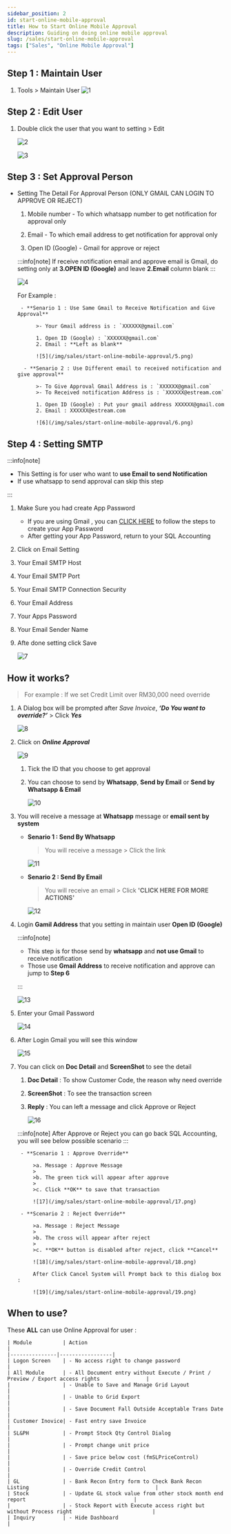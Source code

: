 ```yaml
---
sidebar_position: 2
id: start-online-mobile-approval
title: How to Start Online Mobile Approval
description: Guiding on doing online mobile approval
slug: /sales/start-online-mobile-approval
tags: ["Sales", "Online Mobile Approval"]
---
```


## Step 1 : Maintain User

1. Tools > Maintain User
    ![1](/img/sales/start-online-mobile-approval/1.png)

## Step 2 : Edit User

1. Double click the user that you want to setting > Edit

    ![2](/img/sales/start-online-mobile-approval/2.png)

    ![3](/img/sales/start-online-mobile-approval/3.png)

## Step 3 : Set Approval Person

- Setting The Detail For Approval Person (ONLY GMAIL CAN LOGIN TO APPROVE OR REJECT)

  1. Mobile number - To which whatsapp number to get notification for approval only

  2. Email - To which email address to get notification for approval only

  3. Open ID (Google) - Gmail for approve or reject

    :::info[note]
    If receive notification email and approve email is Gmail, do setting only at **3.OPEN ID (Google)** and leave **2.Email** column blank
    :::

    ![4](/img/sales/start-online-mobile-approval/4.png)

    For Example :

       - **Senario 1 : Use Same Gmail to Receive Notification and Give Approval**

            >- Your Gmail address is : `XXXXXX@gmail.com`

            1. Open ID (Google) : `XXXXXX@gmail.com`
            2. Email : **Left as blank**

            ![5](/img/sales/start-online-mobile-approval/5.png)

        - **Senario 2 : Use Different email to received notification and give approval**

            >- To Give Approval Gmail Address is : `XXXXXX@gmail.com`
            >- To Received notification Address is : `XXXXXX@estream.com`

            1. Open ID (Google) : Put your gmail address XXXXXX@gmail.com
            2. Email : XXXXXX@estream.com

            ![6](/img/sales/start-online-mobile-approval/6.png)

## Step 4 : Setting SMTP

:::info[note]

- This Setting is for user who want to **use Email to send Notification**
- If use whatsapp to send approval can skip this step

:::

1. Make Sure you had create App Password
   - If you are using Gmail , you can [CLICK HERE](https://support.google.com/accounts/answer/185833?hl=en) to follow the steps to create your App Password
   - After getting your App Password, return to your SQL Accounting

2. Click on Email Setting
3. Your Email SMTP Host
4. Your Email SMTP Port
5. Your Email SMTP Connection Security
6. Your Email Address
7. Your Apps Password
8. Your Email Sender Name
9. Afte done setting click Save

    ![7](/img/sales/start-online-mobile-approval/7.png)

## How it works?

>For example : If we set Credit Limit over RM30,000 need override

1. A Dialog box will be prompted after *Save Invoice*, ***‘Do You want to override?’*** > Click ***Yes***

    ![8](/img/sales/start-online-mobile-approval/8.png)

2. Click on ***Online Approval***

    ![9](/img/sales/start-online-mobile-approval/9.png)

   1. Tick the ID that you choose to get approval

   2. You can choose to send by **Whatsapp**, **Send by Email** or **Send by Whatsapp & Email**

       ![10](/img/sales/start-online-mobile-approval/10.png)

3. You will receive a message at **Whatsapp** message or **email sent by system**

   - **Senario 1 : Send By Whatsapp**

       >You will receive a message > Click the link

        ![11](/img/sales/start-online-mobile-approval/11.png)

   - **Senario 2 : Send By Email**

        >You will receive an email > Click **'CLICK HERE FOR MORE ACTIONS'**

        ![12](/img/sales/start-online-mobile-approval/12.png)

4. Login **Gamil Address** that you setting in maintain user **Open ID (Google)**

    :::info[note]

    - This step is for those send by **whatsapp** and **not use Gmail** to receive notification
    - Those use **Gmail Address** to receive notification and approve can jump to **Step 6**

    :::

    ![13](/img/sales/start-online-mobile-approval/13.png)

5. Enter your Gmail Password

    ![14](/img/sales/start-online-mobile-approval/14.png)

6. After Login Gmail you will see this window

    ![15](/img/sales/start-online-mobile-approval/15.png)

7. You can click on **Doc Detail** and **ScreenShot** to see the detail

   1. **Doc Detail** : To show Customer Code, the reason why need override

   2. **ScreenShot** : To see the transaction screen

   3. **Reply** : You can left a message and click Approve or Reject

        ![16](/img/sales/start-online-mobile-approval/16.png)

    :::info[note]
    After Approve or Reject you can go back SQL Accounting, you will see below possible scenario
    :::

        - **Scenario 1 : Approve Override**

            >a. Message : Approve Message
            >
            >b. The green tick will appear after approve
            >
            >c. Click **OK** to save that transaction

            ![17](/img/sales/start-online-mobile-approval/17.png)

        - **Scenario 2 : Reject Override**

            >a. Message : Reject Message
            >
            >b. The cross will appear after reject
            >
            >c. **OK** button is disabled after reject, click **Cancel**

            ![18](/img/sales/start-online-mobile-approval/18.png)

            After Click Cancel System will Prompt back to this dialog box :

            ![19](/img/sales/start-online-mobile-approval/19.png)

## When to use?

These **ALL** can use Online Approval for user :

    | Module          | Action                                                                                     |
    |---------------|-----------------|
    | Logon Screen    | - No access right to change password                                                      |
    | All Module      | - All Document entry without Execute / Print / Preview / Export access rights               |
    |                 | - Unable to Save and Manage Grid Layout                                                    |
    |                 | - Unable to Grid Export                                                                    |
    |                 | - Save Document Fall Outside Acceptable Trans Date                                         |
    | Customer Inovice| - Fast entry save Invoice                                                                  |
    | SL&PH           | - Prompt Stock Qty Control Dialog                                                          |
    |                 | - Prompt change unit price                                                                 |
    |                 | - Save price below cost (fmSLPriceControl)                                                  |
    |                 | - Override Credit Control                                                                  |
    | GL              | - Bank Recon Entry form to Check Bank Recon Listing                                         |
    | Stock           | - Update GL stock value from other stock month end report                                   |
    |                 | - Stock Report with Execute access right but without Process right                          |
    | Inquiry         | - Hide Dashboard                                                                           |
